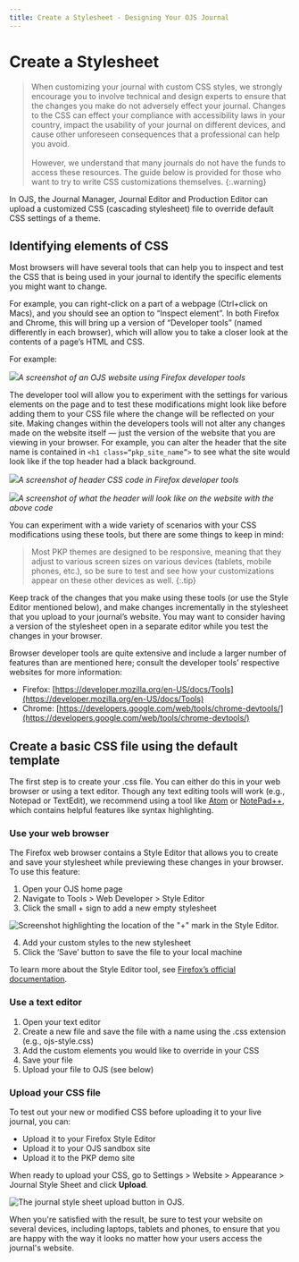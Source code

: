 ```yaml
---
title: Create a Stylesheet - Designing Your OJS Journal
---
```


# Create a Stylesheet

> When customizing your journal with custom CSS styles, we strongly encourage you to involve technical and design experts to ensure that the changes you make do not adversely effect your journal. Changes to the CSS can effect your compliance with accessibility laws in your country, impact the usability of your journal on different devices, and cause other unforeseen consequences that a professional can help you avoid.<br/><br/>However, we understand that many journals do not have the funds to access these resources. The guide below is provided for those who want to try to write CSS customizations themselves.
{:.warning}

In OJS, the Journal Manager, Journal Editor and Production Editor can upload a customized CSS (cascading stylesheet) file to override default CSS settings of a theme.

## Identifying elements of CSS

Most browsers will have several tools that can help you to inspect and test the CSS that is being used in your journal to identify the specific elements you might want to change. 

For example, you can right-click on a part of a webpage (Ctrl+click on Macs), and you should see an option to “Inspect element”. In both Firefox and Chrome, this will bring up a version of “Developer tools” (named differently in each browser), which will allow you to take a closer look at the contents of a page’s HTML and CSS.

For example:

![](./assets/browser-developer-tools.png)*A screenshot of an OJS website using Firefox developer tools*

The developer tool will allow you to experiment with the settings for various elements on the page and to test these modifications might look like before adding them to your CSS file where the change will be reflected on your site. Making changes within the developers tools will not alter any changes made on the website itself — just the version of the website that you are viewing in your browser. For example, you can alter the header that the site name is contained in 
`<h1 class=“pkp_site_name”>` to see what the site would look like if the top header had a black background. 

![](./assets/developer-tools-h1.png)*A screenshot of header CSS code in Firefox developer tools*

![](./assets/h1-header.png)*A screenshot of what the header will look like on the website with the above code*

You can experiment with a wide variety of scenarios with your CSS modifications using these tools, but there are some things to keep in mind:

> Most PKP themes are designed to be responsive, meaning that they adjust to various screen sizes on various devices (tablets, mobile phones, etc.), so be sure to test and see how your customizations appear on these other devices as well.
{:.tip}

Keep track of the changes that you make using these tools (or use the Style Editor mentioned below), and make changes incrementally in the stylesheet that you upload to your journal’s website. You may want to consider having a version of the stylesheet open in a separate editor while you test the changes in your browser.

Browser developer tools are quite extensive and include a larger number of features than are mentioned here; consult the developer tools’ respective websites for more information:

- Firefox: [https://developer.mozilla.org/en-US/docs/Tools](https://developer.mozilla.org/en-US/docs/Tools)
- Chrome: [https://developers.google.com/web/tools/chrome-devtools/](https://developers.google.com/web/tools/chrome-devtools/)

## Create a basic CSS file using the default template

The first step is to create your .css file. You can either do this in your web browser or using a text editor. Though any text editing tools will work (e.g., Notepad or TextEdit), we recommend using a tool like [Atom](https://atom.io/) or [NotePad++](https://notepad-plus-plus.org/), which contains helpful features like syntax highlighting.

### Use your web browser

The Firefox web browser contains a Style Editor that allows you to create and save your stylesheet while previewing these changes in your browser. To use this feature:

1. Open your OJS home page
2. Navigate to Tools > Web Developer > Style Editor
3. Click the small + sign to add a new empty stylesheet

![Screenshot highlighting the location of the "+" mark in the Style Editor.](./assets/browser-style-editor.png)

4. Add your custom styles to the new stylesheet
5. Click the ‘Save’ button to save the file to your local machine

To learn more about the Style Editor tool, see [Firefox’s official documentation](https://developer.mozilla.org/en-US/docs/Tools/Style_Editor).

### Use a text editor

1. Open your text editor
2. Create a new file and save the file with a name using the .css extension (e.g., ojs-style.css)
3. Add the custom elements you would like to override in your CSS
4. Save your file
5. Upload your file to OJS (see below)

### Upload your CSS file

To test out your new or modified CSS before uploading it to your live journal, you can:

- Upload it to your Firefox Style Editor
- Upload it to your OJS sandbox site
- Upload it to the PKP demo site

When ready to upload your CSS, go to Settings > Website > Appearance > Journal Style Sheet and click **Upload**.

![The journal style sheet upload button in OJS.](./assets/upload-stylesheet.png)

When you're satisfied with the result, be sure to test your website on several devices, including laptops, tablets and phones, to ensure that you are happy with the way it looks no matter how your users access the journal's website.
